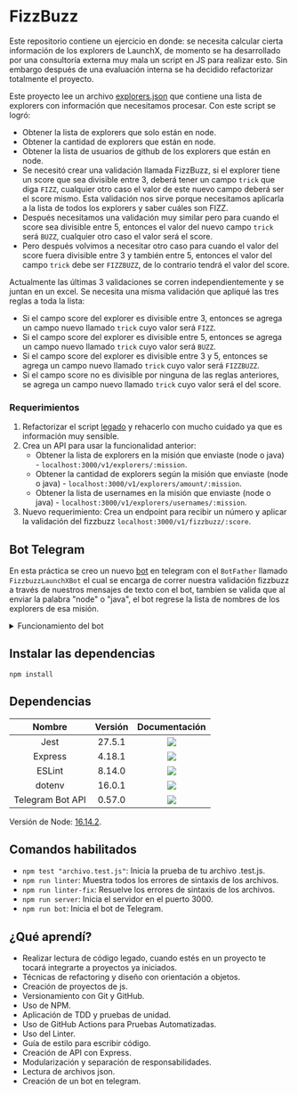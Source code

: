 # FizzBuzz
Este repositorio contiene un ejercicio en donde: se necesita calcular cierta información de los explorers de LaunchX, de momento se ha desarrollado por una consultoría externa muy mala un script en JS para realizar esto. Sin embargo después de una evaluación interna se ha decidido refactorizar totalmente el proyecto.

Este proyecto lee un archivo [explorers.json](https://github.com/iRetr0o/FizzBuzz/blob/main/explorers.json) que contiene una lista de explorers con información que necesitamos procesar. Con este script se logró:
- Obtener la lista de explorers que solo están en node.
- Obtener la cantidad de explorers que están en node.
- Obtener la lista de usuarios de github de los explorers que están en node.
- Se necesitó crear una validación llamada FizzBuzz, si el explorer tiene un score que sea divisible entre 3, deberá tener un campo `trick` que diga `FIZZ`, cualquier otro caso el valor de este nuevo campo deberá ser el score mismo. Esta validación nos sirve porque necesitamos aplicarla a la lista de todos los explorers y saber cuáles son FIZZ.
- Después necesitamos una validación muy similar pero para cuando el score sea divisible entre 5, entonces el valor del nuevo campo `trick` será `BUZZ`, cualquier otro caso el valor será el score.
- Pero después volvimos a necesitar otro caso para cuando el valor del score fuera divisible entre 3 y también entre 5, entonces el valor del campo `trick` debe ser `FIZZBUZZ`, de lo contrario tendrá el valor del score. 

Actualmente las últimas 3 validaciones se corren independientemente y se juntan en un excel. Se necesita una misma validación que apliqué las tres reglas a toda la lista:
- Si el campo score del explorer es divisible entre 3, entonces se agrega un campo nuevo llamado `trick` cuyo valor será `FIZZ`.
- Si el campo score del explorer es divisible entre 5, entonces se agrega un campo nuevo llamado `trick` cuyo valor será `BUZZ`.
- Si el campo score del explorer es divisible entre 3 y 5, entonces se agrega un campo nuevo llamado `trick` cuyo valor será `FIZZBUZZ`.
- Si el campo score no es divisible por ninguna de las reglas anteriores, se agrega un campo nuevo llamado `trick` cuyo valor será el del score.

### Requerimientos
1. Refactorizar el script [legado](https://github.com/iRetr0o/FizzBuzz/blob/824757da23bd4d01b0ffe238c06f6314bb8bf108/app.js) y rehacerlo con mucho cuidado ya que es información muy sensible.
2. Crea un API para usar la funcionalidad anterior:
    - Obtener la lista de explorers en la misión que enviaste (node o java) - `localhost:3000/v1/explorers/:mission`.
    - Obtener la cantidad de explorers según la misión que enviaste (node o java) - `localhost:3000/v1/explorers/amount/:mission`.
    - Obtener la lista de usernames en la misión que enviaste (node o java) - `localhost:3000/v1/explorers/usernames/:mission`.
3. Nuevo requerimiento: Crea un endpoint para recibir un número y aplicar la validación del fizzbuzz `localhost:3000/v1/fizzbuzz/:score`.

## Bot Telegram
En esta práctica se creo un nuevo [bot](https://github.com/iRetr0o/FizzBuzz/blob/main/lib/bot.js) en telegram con el `BotFather` llamado `FizzbuzzLaunchXBot` el cual se encarga de correr nuestra validación fizzbuzz a través de nuestros mensajes de texto con el bot, tambien se valida que al enviar la palabra "node" o "java", el bot regrese la lista de nombres de los explorers de esa misión.
<details>
  <summary> Funcionamiento del bot </summary>
  
  1. Descargamos y creamos una cuenta en Telegram.
  2. Accedemos al BotFather: https://telegram.me/BotFather.
  3. En el chat del bot father envía un mensaje con el texto: `/newbot`.
  4. Te pedirá un nombre para tu bot.
  5. Guarda el token de tu nuevo bot en un archivo `.env` (esta es información sensible).
  6. Así mismo te dará una url para que abras un nuevo chat con tu bot, enseguida presiona el botón de START, necesitas realizar este paso.
  7. Instalas las dependencias con `npm install`.
  8. Corre tu nuevo bot con el comando `npm run bot`
  9. Ve a tu chat con el nuevo bot y pruébalo
  
  ![image](https://user-images.githubusercontent.com/98203302/168933726-dbb080ee-df93-4384-ad16-7522ee6dc5b1.png)
</details>

## Instalar las dependencias
```
npm install
```

## Dependencias
| Nombre  | Versión | Documentación | 
| :------------: | :------------: | :------------: |
| Jest | 27.5.1  | <a href="https://jestjs.io/docs/27.x/getting-started" target="_blank"><img src="https://img.shields.io/badge/Jest-Documentation-brightgreen?style=for-the-badge&logo=jest"></a> |
| Express | 4.18.1 | <a href="https://expressjs.com/en/4x/api.html" target="_blank"><img src="https://img.shields.io/badge/Express-Documentation-lightgray?style=for-the-badge&logo=express"></a> |
| ESLint | 8.14.0 | <a href="https://expressjs.com/en/4x/api.html" target="_blank"><img src="https://img.shields.io/badge/ESLint-Documentation-purple?style=for-the-badge&logo=ESLint"></a> |
| dotenv | 16.0.1 | <a href="https://www.npmjs.com/package/dotenv" target="_blank"><img src="https://img.shields.io/badge/ESLint-Documentation-red?style=for-the-badge&logo=npm"></a> |
| Telegram Bot API | 0.57.0 | <a href="https://core.telegram.org/bots/api" target="_blank"><img src="https://img.shields.io/badge/ESLint-Documentation-blue?style=for-the-badge&logo=telegram"></a> |

Versión de Node: [16.14.2](https://nodejs.org/docs/latest-v16.x/api/index.html).

## Comandos habilitados
- `npm test "archivo.test.js"`: Inicia la prueba de tu archivo .test.js.
- `npm run linter`: Muestra todos los errores de sintaxis de los archivos.
- `npm run linter-fix`: Resuelve los errores de sintaxis de los archivos.
- `npm run server`: Inicia el servidor en el puerto 3000.
- `npm run bot`: Inicia el bot de Telegram.

## ¿Qué aprendí?
- Realizar lectura de código legado, cuando estés en un proyecto te tocará integrarte a proyectos ya iniciados.
- Técnicas de refactoring y diseño con orientación a objetos.
- Creación de proyectos de js.
- Versionamiento con Git y GitHub.
- Uso de NPM.
- Aplicación de TDD y pruebas de unidad.
- Uso de GitHub Actions para Pruebas Automatizadas.
- Uso del Linter.
- Guía de estilo para escribir código.
- Creación de API con Express.
- Modularización y separación de responsabilidades.
- Lectura de archivos json.
- Creación de un bot en telegram.
